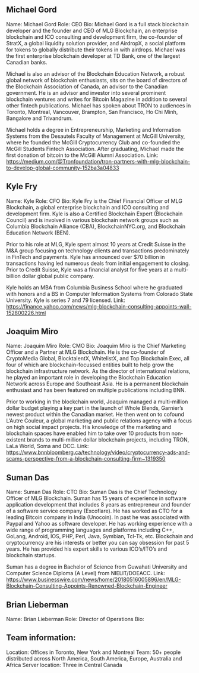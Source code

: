 ## Michael Gord

Name: Michael Gord
Role: CEO
Bio: Michael Gord is a full stack blockchain developer and the founder and CEO of MLG Blockchain, an enterprise blockchain and ICO consulting and development firm, the co-founder of StratX, a global liquidity solution provider, and AirdropX, a social platform for tokens to globally distribute their tokens in with airdrops. Michael was the first enterprise blockchain developer at TD Bank, one of the largest Canadian banks.

Michael is also an advisor of the Blockchain Education Network, a robust global network of blockchain enthusiasts, sits on the board of directors of the Blockchain Association of Canada, an advisor to the Canadian government. He is an advisor and investor into several prominent blockchain ventures and writes for Bitcoin Magazine in addition to several other fintech publications. Michael has spoken about TRON to audiences in Toronto, Montreal, Vancouver, Brampton, San Francisco, Ho Chi Minh, Bangalore and Trivandrum.

Michael holds a degree in Entrepreneurship, Marketing and Information Systems from the Desautels Faculty of Management at McGill University, where he founded the McGill Cryptocurrency Club and co-founded the McGill Students Fintech Association. After graduating, Michael made the first donation of bitcoin to the McGill Alumni Association.
Link: https://medium.com/@Tronfoundation/tron-partners-with-mlg-blockchain-to-develop-global-community-152ba3a04833

## Kyle Fry

Name: Kyle
Role: CFO
Bio: Kyle Fry is the Chief Financial Officer of MLG Blockchain, a global enterprise blockchain and ICO consulting and development firm.  Kyle is also a Certified Blockchain Expert (Blockchain Council) and is involved in various blockchain network groups such as Columbia Blockchain Alliance (CBA), BlockchainNYC.org, and Blockchain Education Network (BEN).

Prior to his role at MLG, Kyle spent almost 10 years at Credit Suisse in the M&A group focusing on technology clients and transactions predominately in FinTech and payments.  Kyle has announced over $70 billion in transactions having led numerous deals from initial engagement to closing.  Prior to Credit Suisse, Kyle was a financial analyst for five years at a multi-billion dollar global public company.

Kyle holds an MBA from Columbia Business School where he graduated with honors and a BS in Computer Information Systems from Colorado State University.  Kyle is series 7 and 79 licensed.
Link: https://finance.yahoo.com/news/mlg-blockchain-consulting-appoints-wall-152800226.html

## Joaquim Miro

Name: Joaquim Miro
Role: CMO
Bio: Joaquim Miro is the Chief Marketing Officer and a Partner at MLG Blockchain. He is the co-founder of CryptoMedia Global, BlocktalentX, WhitelistX, and Top Blockchain Exec, all four of which are blockchain-focussed entities built to help grow the blockchain infrastructure network. As the director of international relations, he played an important role in developing the Blockchain Education Network across Europe and Southeast Asia. He is a permanent blockchain enthusiast and has been featured on multiple publications including BNN.

Prior to working in the blockchain world, Joaquim managed a multi-million dollar budget playing a key part in the launch of Whole Blends, Garnier’s newest product within the Canadian market. He then went on to cofound L’Autre Couleur, a global marketing and public relations agency with a focus on high social impact projects. His knowledge of the marketing and blockchain spaces have enabled him to take over 10 products from non-existent brands to multi-million dollar blockchain projects, including TRON, LaLa World, Soma and DCC.
Link: https://www.bnnbloomberg.ca/technology/video/cryptocurrency-ads-and-scams-perspective-from-a-blockchain-consulting-firm~1319350


## Suman Das

Name: Suman Das
Role: CTO
Bio: Suman Das is the Chief Technology Officer of MLG Blockchain. Suman has 15 years of experience in software application development that includes 8 years as entrepreneur and founder of a software service company (Excoflare). He has worked as CTO for a leading Bitcoin company in India (Unocoin). In past he was associated with Paypal and Yahoo as software developer. He has working experience with a wide range of programming languages and platforms including C++, GoLang, Android, IOS, PHP, Perl, Java, Symbian, Tcl-Tk, etc. Blockchain and cryptocurrency are his interests or better you can say obsession for past 5 years. He has provided his expert skills to various ICO’s/ITO’s and blockchain startups.

Suman has a degree in Bachelor of Science from Guwahati University and Computer Science Diploma (A Level)  from NIELIT/DOEACC.
Link: https://www.businesswire.com/news/home/20180516005896/en/MLG-Blockchain-Consulting-Appoints-Renowned-Blockchain-Engineer

## Brian Lieberman

Name: Brian Lieberman
Role: Director of Operations
Bio:

## Team information:
Location: Offices in Toronto, New York and Montreal
Team: 50+ people distributed across North America, South America, Europe, Australia and Africa
Server location: Three in Central Canada
